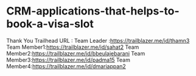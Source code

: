# CRM-applications-that-helps-to-book-a-visa-slot
Thank You
Trailhead URL : Team Leader :https://trailblazer.me/id/thamn3
                Team Member1:https://trailblazer.me/id/sahat2
                Team Member2:https://trailblazer.me/id/bbeulajebarani
                Team Member3:https://trailblazer.me/id/padma15
                Team Member4:https://trailblazer.me/id/dmariappan2
